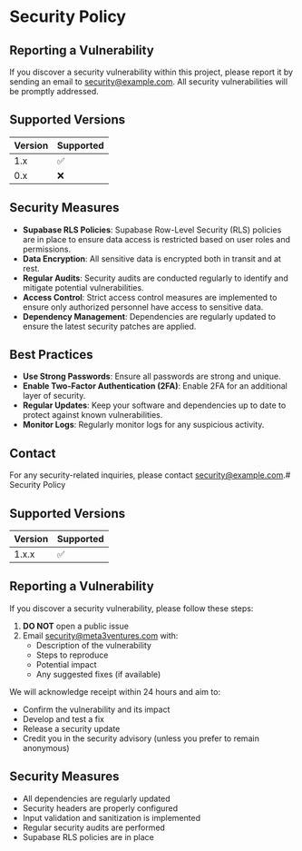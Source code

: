 # Security Policy

## Reporting a Vulnerability

If you discover a security vulnerability within this project, please report it by sending an email to [security@example.com](mailto:security@example.com). All security vulnerabilities will be promptly addressed.

## Supported Versions

| Version | Supported          |
| ------- | ------------------ |
| 1.x     | :white_check_mark: |
| 0.x     | :x:                |

## Security Measures

- **Supabase RLS Policies**: Supabase Row-Level Security (RLS) policies are in place to ensure data access is restricted based on user roles and permissions.
- **Data Encryption**: All sensitive data is encrypted both in transit and at rest.
- **Regular Audits**: Security audits are conducted regularly to identify and mitigate potential vulnerabilities.
- **Access Control**: Strict access control measures are implemented to ensure only authorized personnel have access to sensitive data.
- **Dependency Management**: Dependencies are regularly updated to ensure the latest security patches are applied.

## Best Practices

- **Use Strong Passwords**: Ensure all passwords are strong and unique.
- **Enable Two-Factor Authentication (2FA)**: Enable 2FA for an additional layer of security.
- **Regular Updates**: Keep your software and dependencies up to date to protect against known vulnerabilities.
- **Monitor Logs**: Regularly monitor logs for any suspicious activity.

## Contact

For any security-related inquiries, please contact [security@example.com](mailto:security@example.com).# Security Policy

## Supported Versions

| Version | Supported          |
| ------- | ------------------ |
| 1.x.x   | :white_check_mark: |

## Reporting a Vulnerability

If you discover a security vulnerability, please follow these steps:

1. **DO NOT** open a public issue
2. Email security@meta3ventures.com with:
   - Description of the vulnerability
   - Steps to reproduce
   - Potential impact
   - Any suggested fixes (if available)

We will acknowledge receipt within 24 hours and aim to:
- Confirm the vulnerability and its impact
- Develop and test a fix
- Release a security update
- Credit you in the security advisory (unless you prefer to remain anonymous)

## Security Measures

- All dependencies are regularly updated
- Security headers are properly configured
- Input validation and sanitization is implemented
- Regular security audits are performed
- Supabase RLS policies are in place